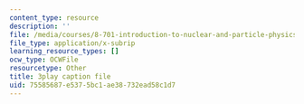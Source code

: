```yaml
---
content_type: resource
description: ''
file: /media/courses/8-701-introduction-to-nuclear-and-particle-physics-fall-2020/75585687e5375bc1ae38732ead58c1d7_nXzur-2hbkI.vtt
file_type: application/x-subrip
learning_resource_types: []
ocw_type: OCWFile
resourcetype: Other
title: 3play caption file
uid: 75585687-e537-5bc1-ae38-732ead58c1d7
---
```

